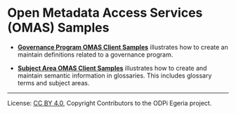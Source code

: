 <!-- SPDX-License-Identifier: CC-BY-4.0 -->
<!-- Copyright Contributors to the ODPi Egeria project. -->

# Open Metadata Access Services (OMAS) Samples

* **[Governance Program OMAS Client Samples](governance-program-client-samples)** illustrates how to create an maintain
definitions related to a governance program.

* **[Subject Area OMAS Client Samples](subject-area-client-samples)** illustrates how to create and maintain
semantic information in glossaries.  This includes glossary terms and subject areas.


----
License: [CC BY 4.0](https://creativecommons.org/licenses/by/4.0/),
Copyright Contributors to the ODPi Egeria project.